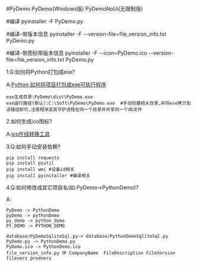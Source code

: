 #PyDemo
PyDemo(Windows版) PyDemoNoUi(无限制版)

#编译
pyinstaller  -F  PyDemo.py

#编译-带版本信息
pyinstaller  -F --version-file=file_version_info.txt PyDemo.py

#编译-带图标带版本信息
pyinstaller  -F --icon=PyDemo.ico --version-file=file_version_info.txt PyDemo.py

1.Q:如何将Python打包成exe?

A:[Python 如何将项目打包成exe可执行程序](https://blog.csdn.net/qq_33462307/article/details/90479045)

    exe生成目录:PyDemo\dist\PyDemo.exe
    exe运行路径(默认):C:\Soft\PyDemo\PyDemo.exe  #手动创建相关目录,并将exe拷贝到该路径即可,注意程序及其守护进程在同一个目录并共享同一个db文件

2.如何生成ico图标?

A:[ico在线转换工具](http://www.bitbug.net/)

3.Q:如何手动安装依赖?

    pip install requests
    pip install psutil
    pip install wmi #设备id相关
    pip install pyinstaller #编译相关

4.Q:如何修改成其它项目名(如:PyDemo->PythonDemo)?

A:

    PyDemo -> PythonDemo
    pyDemo -> pythonDemo
    py_demo -> python_demo
    PY_DEMO -> PYTHON_DEMO
    
    database/PyDemoSqliteSql.py-> database/PythonDemoSqliteSql.py
    PyDemo.py -> PythonDemo.py
    PyDemo.ico -> PythonDemo.ico
    file_version_info.py 中 CompanyName  FileDescription FileVersion filevers prodvers
